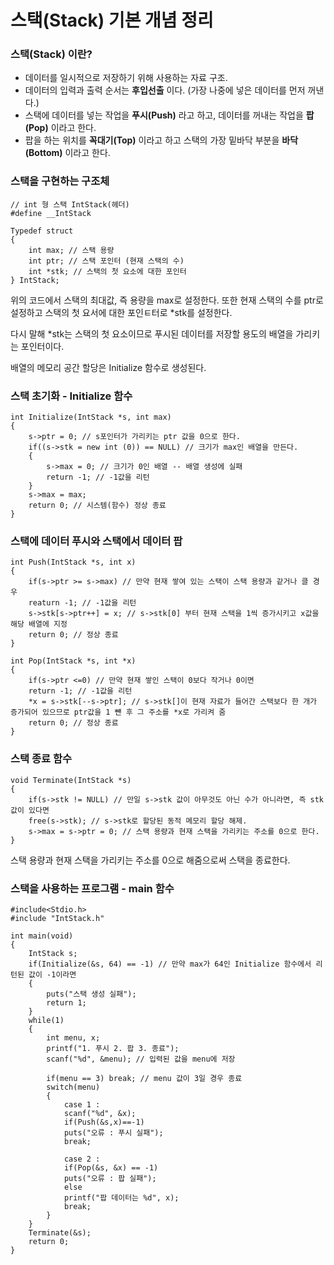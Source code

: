 # 스택(Stack) 기본 개념 정리



### 스택(Stack) 이란?

- 데이터를 일시적으로 저장하기 위해 사용하는 자료 구조.
- 데이터의 입력과 출력 순서는 **후입선출** 이다. (가장 나중에 넣은 데이터를 먼저 꺼낸다.)
- 스택에 데이터를 넣는 작업을 **푸시(Push)** 라고 하고, 데이터를 꺼내는 작업을 **팝(Pop)** 이라고 한다.
- 팝을 하는 위치를 **꼭대기(Top)** 이라고 하고 스택의 가장 밑바닥 부분을 **바닥(Bottom)** 이라고 한다.



### 스택을 구현하는 구조체

```
// int 형 스택 IntStack(헤더)
#define __IntStack

Typedef struct
{
    int max; // 스택 용량
    int ptr; // 스택 포인터 (현재 스택의 수)
    int *stk; // 스택의 첫 요소에 대한 포인터
} IntStack;
```

위의 코드에서 스택의 최대값, 즉 용량을 max로 설정한다. 또한 현재 스택의 수를 ptr로 설정하고 스택의 첫 요서에 대한 포인ㅌ터로 *stk를 설정한다.

다시 말해 *stk는 스택의 첫 요소이므로 푸시된 데이터를 저장할 용도의 배열을 가리키는 포인터이다.

배열의 메모리 공간 할당은 Initialize 함수로 생성된다.



### 스택 초기화 - Initialize 함수

```
int Initialize(IntStack *s, int max)
{
    s->ptr = 0; // s포인터가 가리키는 ptr 값을 0으로 한다.
    if((s->stk = new int (0)) == NULL) // 크기가 max인 배열을 만든다.
    {
        s->max = 0; // 크기가 0인 배열 -- 배열 생성에 실패
        return -1; // -1값을 리턴
    }
    s->max = max;
    return 0; // 시스템(함수) 정상 종료
}
```





### 스택에 데이터 푸시와 스택에서 데이터 팝

```
int Push(IntStack *s, int x)
{
    if(s->ptr >= s->max) // 만약 현재 쌓여 있는 스택이 스택 용량과 같거나 클 경우
    reaturn -1; // -1값을 리턴
    s->stk[s->ptr++] = x; // s->stk[0] 부터 현재 스택을 1씩 증가시키고 x값을 해당 배열에 지정
    return 0; // 정상 종료
}

int Pop(IntStack *s, int *x)
{
    if(s->ptr <=0) // 만약 현재 쌓인 스택이 0보다 작거나 0이면
    return -1; // -1값을 리턴
    *x = s->stk[--s->ptr]; // s->stk[]이 현재 자료가 들어간 스택보다 한 개가 증가되어 있으므로 ptr값을 1 뺸 후 그 주소를 *x로 가리켜 줌
    return 0; // 정상 종료
}
```





### 스택 종료 함수

```
void Terminate(IntStack *s)
{
    if(s->stk != NULL) // 만일 s->stk 값이 아무것도 아닌 수가 아니라면, 즉 stk값이 있다면
    free(s->stk); // s->stk로 할당된 동적 메모리 할당 해제.
    s->max = s->ptr = 0; // 스택 용량과 현재 스택을 가리키는 주소를 0으로 한다.
}
```

스택 용량과 현재 스택을 가리키는 주소를 0으로 해줌으로써 스택을 종료한다.





### 스택을 사용하는 프로그램 - main 함수

```
#include<Stdio.h>
#include "IntStack.h"

int main(void)
{
    IntStack s;
    if(Initialize(&s, 64) == -1) // 만약 max가 64인 Initialize 함수에서 리턴된 값이 -1이라면
    {
        puts("스택 생성 실패");
        return 1;
    }
    while(1)
    {
        int menu, x;
        printf("1. 푸시 2. 팝 3. 종료");
        scanf("%d", &menu); // 입력된 값을 menu에 저장
        
        if(menu == 3) break; // menu 값이 3일 경우 종료
        switch(menu)
        {
            case 1 :
            scanf("%d", &x);
            if(Push(&s,x)==-1)
            puts("오류 : 푸시 실패");
            break;
            
            case 2 : 
            if(Pop(&s, &x) == -1)
            puts("오류 : 팝 실패");
            else
            printf("팝 데이터는 %d", x);
            break;
        }
    }
    Terminate(&s);
    return 0;
}
```

